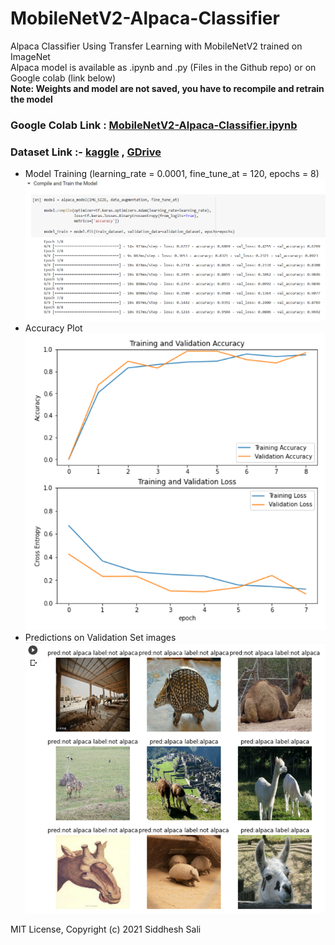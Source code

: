 # MobileNetV2-Alpaca-Classifier
Alpaca Classifier Using Transfer Learning with MobileNetV2 trained on ImageNet  
Alpaca model is available as .ipynb and .py (Files in the Github repo) or on Google colab (link below)  
**Note: Weights and model are not saved, you have to recompile and retrain the model**

### Google Colab Link : [MobileNetV2-Alpaca-Classifier.ipynb](https://colab.research.google.com/drive/1zMYkQlFp7NauVwHR08K_FG9b3anv34Zd?usp=sharing)

### Dataset Link :- [kaggle](https://www.kaggle.com/sid4sal/alpaca-dataset-small) , [GDrive](https://drive.google.com/drive/folders/1IQr-ETDfTasqU3-V7-bQPO3AHFa7iuJR?usp=sharing)

* Model Training (learning_rate = 0.0001, fine_tune_at = 120, epochs = 8)  
    ![Model Training](https://github.com/sid4sal/MobileNetV2-Alpaca-Classifier/blob/main/Images/train.png)
* Accuracy Plot  
    ![Accuracy Plot](https://github.com/sid4sal/MobileNetV2-Alpaca-Classifier/blob/main/Images/accuracy-loss-plot.png)
* Predictions on Validation Set images  
    ![Predictions](https://github.com/sid4sal/MobileNetV2-Alpaca-Classifier/blob/main/Images/predictions.png)

MIT License,
Copyright (c) 2021 Siddhesh Sali
